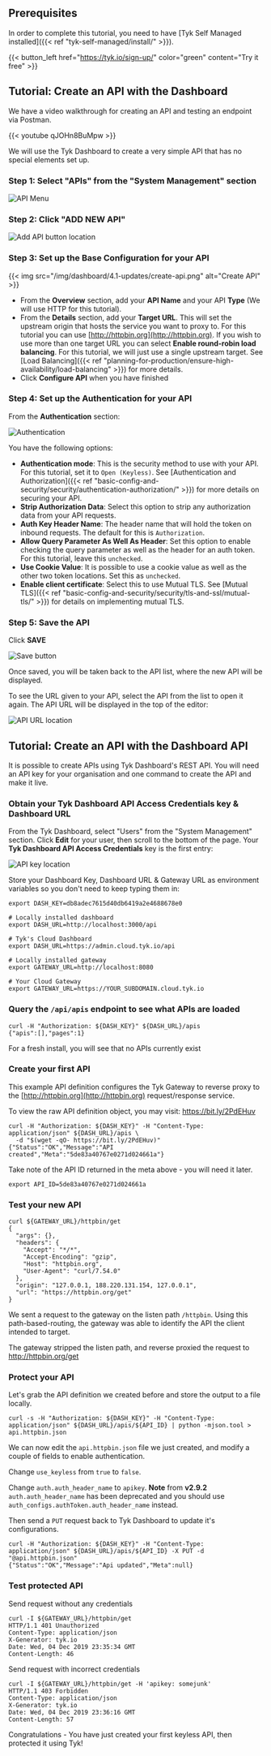 ---
---

<!-- START OMIT -->

## Prerequisites

In order to complete this tutorial, you need to have [Tyk Self Managed installed]({{< ref "tyk-self-managed/install/" >}}).

{{< button_left href="https://tyk.io/sign-up/" color="green" content="Try it free" >}}

## Tutorial: Create an API with the Dashboard

We have a video walkthrough for creating an API and testing an endpoint via Postman.

{{< youtube qJOHn8BuMpw >}}

We will use the Tyk Dashboard to create a very simple API that has no special elements set up.

### Step 1: Select "APIs" from the "System Management" section

![API Menu](img/2.10/apis_menu.png)

### Step 2: Click "ADD NEW API"

![Add API button location](img/2.10/add_api.png)


### Step 3: Set up the Base Configuration for your API


{{< img src="/img/dashboard/4.1-updates/create-api.png" alt="Create API" >}}



- From the **Overview** section, add your **API Name** and your API **Type** (We will use HTTP for this tutorial). 
- From the **Details** section, add your **Target URL**. This will set the upstream origin that hosts the service you want to proxy to. For this tutorial you can use [http://httpbin.org](http://httpbin.org). If you wish to use more than one target URL you can select **Enable round-robin load balancing**. For this tutorial, we will just use a single upstream target. See [Load Balancing]({{< ref "planning-for-production/ensure-high-availability/load-balancing" >}}) for more details. 
- Click **Configure API** when you have finished

### Step 4: Set up the Authentication for your API

From the **Authentication** section:

![Authentication](img/2.10/authentication.png)

You have the following options:

- **Authentication mode**: This is the security method to use with your API.  For this tutorial, set it to `Open (Keyless)`. See [Authentication and Authorization]({{< ref "basic-config-and-security/security/authentication-authorization/" >}}) for more details on securing your API.
- **Strip Authorization Data**: Select this option to strip any authorization data from your API requests.
- **Auth Key Header Name**: The header name that will hold the token on inbound requests. The default for this is `Authorization`.
- **Allow Query Parameter As Well As Header**: Set this option to enable checking the query parameter as well as the header for an auth token. For this tutorial, leave this `unchecked`.
- **Use Cookie Value**: It is possible to use a cookie value as well as the other two token locations. Set this as `unchecked`.
- **Enable client certificate**: Select this to use Mutual TLS. See [Mutual TLS]({{< ref "basic-config-and-security/security/tls-and-ssl/mutual-tls/" >}}) for details on implementing mutual TLS.

### Step 5: Save the API

Click **SAVE**

![Save button](img/2.10/save.png)

Once saved, you will be taken back to the API list, where the new API will be displayed.

To see the URL given to your API, select the API from the list to open it again. The API URL will be displayed in the top of the editor:

![API URL location](img/2.10/api_url.png)

## Tutorial: Create an API with the Dashboard API

It is possible to create APIs using Tyk Dashboard's REST API.
You will need an API key for your organisation and one command to create the API and make it live.

### Obtain your Tyk Dashboard API Access Credentials key & Dashboard URL

From the Tyk Dashboard, select "Users" from the "System Management" section.
Click **Edit** for your user, then scroll to the bottom of the page. Your **Tyk Dashboard API Access Credentials** key is the first entry:

![API key location](img/2.10/user_api_id.png)

Store your Dashboard Key, Dashboard URL & Gateway URL as environment variables so you don't need to keep typing them in:

```
export DASH_KEY=db8adec7615d40db6419a2e4688678e0

# Locally installed dashboard
export DASH_URL=http://localhost:3000/api

# Tyk's Cloud Dashboard
export DASH_URL=https://admin.cloud.tyk.io/api

# Locally installed gateway
export GATEWAY_URL=http://localhost:8080

# Your Cloud Gateway
export GATEWAY_URL=https://YOUR_SUBDOMAIN.cloud.tyk.io
```

### Query the `/api/apis` endpoint to see what APIs are loaded

```
curl -H "Authorization: ${DASH_KEY}" ${DASH_URL}/apis
{"apis":[],"pages":1}
```

For a fresh install, you will see that no APIs currently exist

### Create your first API

This example API definition configures the Tyk Gateway to reverse proxy to the [http://httpbin.org](http://httpbin.org)
request/response service.

To view the raw API definition object, you may visit: https://bit.ly/2PdEHuv

```{.copyWrapper}
curl -H "Authorization: ${DASH_KEY}" -H "Content-Type: application/json" ${DASH_URL}/apis \
  -d "$(wget -qO- https://bit.ly/2PdEHuv)"
{"Status":"OK","Message":"API created","Meta":"5de83a40767e0271d024661a"}
```

Take note of the API ID returned in the meta above - you will need it later.

```
export API_ID=5de83a40767e0271d024661a
```

### Test your new API

```
curl ${GATEWAY_URL}/httpbin/get
{
  "args": {},
  "headers": {
    "Accept": "*/*",
    "Accept-Encoding": "gzip",
    "Host": "httpbin.org",
    "User-Agent": "curl/7.54.0"
  },
  "origin": "127.0.0.1, 188.220.131.154, 127.0.0.1",
  "url": "https://httpbin.org/get"
}
```

We sent a request to the gateway on the listen path `/httpbin`. Using this path-based-routing, the gateway was able
to identify the API the client intended to target.

The gateway stripped the listen path, and reverse proxied the request to http://httpbin.org/get

### Protect your API

Let's grab the API definition we created before and store the output to a file locally.

```
curl -s -H "Authorization: ${DASH_KEY}" -H "Content-Type: application/json" ${DASH_URL}/apis/${API_ID} | python -mjson.tool > api.httpbin.json
```

We can now edit the `api.httpbin.json` file we just created, and modify a couple of fields to enable authentication.

Change `use_keyless` from `true` to `false`.

Change `auth.auth_header_name` to `apikey`. **Note** from **v2.9.2** `auth.auth_header_name` has been deprecated and you should use `auth_configs.authToken.auth_header_name` instead.

Then send a `PUT` request back to Tyk Dashboard to update it's configurations.

```
curl -H "Authorization: ${DASH_KEY}" -H "Content-Type: application/json" ${DASH_URL}/apis/${API_ID} -X PUT -d "@api.httpbin.json"
{"Status":"OK","Message":"Api updated","Meta":null}
```

### Test protected API

Send request without any credentials

```
curl -I ${GATEWAY_URL}/httpbin/get
HTTP/1.1 401 Unauthorized
Content-Type: application/json
X-Generator: tyk.io
Date: Wed, 04 Dec 2019 23:35:34 GMT
Content-Length: 46
```

Send request with incorrect credentials

```
curl -I ${GATEWAY_URL}/httpbin/get -H 'apikey: somejunk'
HTTP/1.1 403 Forbidden
Content-Type: application/json
X-Generator: tyk.io
Date: Wed, 04 Dec 2019 23:36:16 GMT
Content-Length: 57
```

Congratulations - You have just created your first keyless API, then protected it using Tyk!

<!-- END OMIT -->
